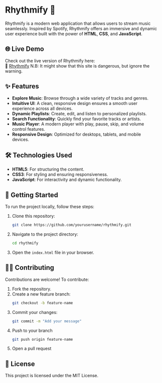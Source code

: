 # Rhythmify 🎵

Rhythmify is a modern web application that allows users to stream music seamlessly. Inspired by Spotify, Rhythmify offers an immersive and dynamic user experience built with the power of **HTML**, **CSS**, and **JavaScript**.

## 🌐 Live Demo

Check out the live version of Rhythmify here:  
🔗 [Rhythmify](https://fatin-israq.github.io/rhythmify/)
N.B: It might show that this site is dangerous, but ignore the warning. 

## ✨ Features

- **Explore Music**: Browse through a wide variety of tracks and genres.
- **Intuitive UI**: A clean, responsive design ensures a smooth user experience across all devices.
- **Dynamic Playlists**: Create, edit, and listen to personalized playlists.
- **Search Functionality**: Quickly find your favorite tracks or artists.
- **Music Player**: A modern player with play, pause, skip, and volume control features.
- **Responsive Design**: Optimized for desktops, tablets, and mobile devices.

## 🛠️ Technologies Used

- **HTML5**: For structuring the content.
- **CSS3**: For styling and ensuring responsiveness.
- **JavaScript**: For interactivity and dynamic functionality.

## 🚀 Getting Started

To run the project locally, follow these steps:

1. Clone this repository:
   ```bash
   git clone https://github.com/yourusername/rhythmify.git
   ```
2. Navigate to the project directory:
    ```bash
    cd rhythmify
    ```
3. Open the `index.html` file in your browser.

## 🧑‍💻 Contributing

Contributions are welcome! To contribute:

1. Fork the repository.
2. Create a new feature branch:
    ```bash
    git checkout -b feature-name
    ```
3. Commit your changes:
    ```bash
    git commit -m "Add your message"
    ```
4. Push to your branch
    ```bash
    git push origin feature-name
    ```
5. Open a pull request

## 📝 License

This project is licensed under the MIT License.